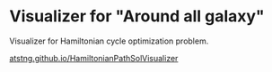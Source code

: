 # Visualizer for "Around all galaxy"

Visualizer for Hamiltoniаn cycle optimization problem.

[atstng.github.io/HamiltonianPathSolVisualizer](atstng.github.io/HamiltonianPathSolVisualizer)

